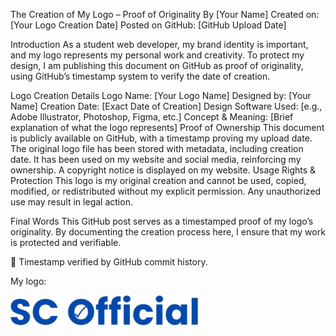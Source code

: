 The Creation of My Logo – Proof of Originality
By [Your Name]
Created on: [Your Logo Creation Date]
Posted on GitHub: [GitHub Upload Date]

Introduction
As a student web developer, my brand identity is important, and my logo represents my personal work and creativity. To protect my design, I am publishing this document on GitHub as proof of originality, using GitHub’s timestamp system to verify the date of creation.

Logo Creation Details
Logo Name: [Your Logo Name]
Designed by: [Your Name]
Creation Date: [Exact Date of Creation]
Design Software Used: [e.g., Adobe Illustrator, Photoshop, Figma, etc.]
Concept & Meaning: [Brief explanation of what the logo represents]
Proof of Ownership
This document is publicly available on GitHub, with a timestamp proving my upload date.
The original logo file has been stored with metadata, including creation date.
It has been used on my website and social media, reinforcing my ownership.
A copyright notice is displayed on my website.
Usage Rights & Protection
This logo is my original creation and cannot be used, copied, modified, or redistributed without my explicit permission. Any unauthorized use may result in legal action.

Final Words
This GitHub post serves as a timestamped proof of my logo’s originality. By documenting the creation process here, I ensure that my work is protected and verifiable.

🚀 Timestamp verified by GitHub commit history.

My logo:

<img src="SC_Official-300x48 .png">
